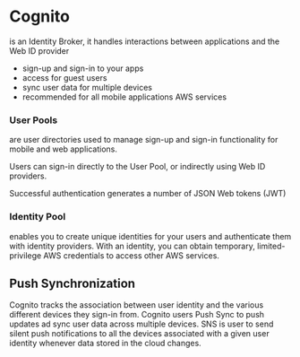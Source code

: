 # Cognito
is an Identity Broker, it handles interactions between applications and the Web ID provider

- sign-up and sign-in to your apps
- access for guest users
- sync user data for multiple devices
- recommended for all mobile applications AWS services

### User Pools
are user directories used to manage sign-up and sign-in functionality for mobile and web applications.

Users can sign-in directly to the User Pool, or indirectly using Web ID providers. 

Successful authentication generates a number of JSON Web tokens (JWT)

### Identity Pool
enables you to create unique identities for your users and authenticate them with identity providers. With an identity, you can obtain temporary, limited-privilege AWS credentials to access other AWS services.

## Push Synchronization

Cognito tracks the association between user identity and the various different devices they sign-in from. Cognito users Push Sync to push updates ad sync user data across multiple devices. SNS is user to send silent push notifications to all the devices associated with a given user identity whenever data stored in the cloud changes.